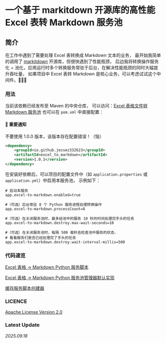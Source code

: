 # 一个基于 markitdown 开源库的高性能 Excel 表转 Markdown 服务池

## 简介

在工作中遇到了需要处理 Excel 表转换成 Markdown 文本的业务，
最开始我简单的调用了 [markitdown](https://github.com/microsoft/markitdown) 开源库，但很快遇到了性能瓶颈，
后边我将转换操作服务化 + 池化，应用运行时多个转换服务常驻于后台，在解决性能瓶颈的同时大幅提升吞吐量，
如果项目中 Excel 表转 Markdown 是核心业务，可以考虑试试这个中间件。🚀🚀🚀

### 用法

当前该依赖已经发布至 Maven 的中央仓库，
可以访问：[Excel 表格文件转 Markdown 服务池](https://central.sonatype.com/artifact/io.github.jessez332623/excel_to_markdown) 
也可以在 `pom.xml` 中直接配置：

#### 📢 重要通知

不要使用 1.0.0 版本，该版本存在配置错误！（恼）

```xml
<dependency>
    <groupId>io.github.jessez332623</groupId>
    <artifactId>excel_to_markdown</artifactId>
    <version>1.0.1</version>
</dependency>
```

在安装好依赖后，可以项目的配置文件中（如 `application.properties` 或 `application.yml`）中启用本服务池，
示例如下：

```properties
# 启动本服务
app.excel-to-markdown.enabled=true

#（可选）后台常驻 8 个 Python 服务进程处理转换操作
app.excel-to-markdown.processCount=8

#（可选）在关闭服务池时，最多给池中的服务 10 秒的时间处理完手头的任务
app.excel-to-markdown.destroy.max-wait-seconds=10

#（可选）在关闭服务池时，每隔 500 毫秒去检查池中服务的状态，
# 看看服务们是否已经处理完了手头的任务
app.excel-to-markdown.destroy.wait-interval-millis=500
```

### 代码速览

[Excel 表格 -> Markdown Python 服务脚本](https://github.com/JesseZ332623/ExcelToMarkdownConverter/blob/main/src/main/resources/py-scripts/table_converter_service.py)

[Excel 表格 -> Markdown Python 服务池管理器默认实现](https://github.com/JesseZ332623/ExcelToMarkdownConverter/blob/main/src/main/java/io/github/jessez332623/excel_to_markdown/impl/DefaultConvertServicePoolManager.java)

[缓存服务脚本创建器](https://github.com/JesseZ332623/ExcelToMarkdownConverter/blob/main/src/main/java/io/github/jessez332623/excel_to_markdown/utils/CachedScriptCreator.java)

### LICENCE

[Apache License Version 2.0](https://github.com/JesseZ332623/ExcelToMarkdownConverter/blob/main/LICENSE)

### Latest Update

*2025.09.18*

